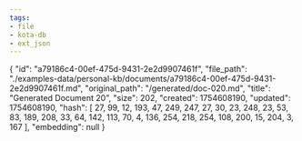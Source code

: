 ```yaml
---
tags:
- file
- kota-db
- ext_json
---
```

{
  "id": "a79186c4-00ef-475d-9431-2e2d9907461f",
  "file_path": "./examples-data/personal-kb/documents/a79186c4-00ef-475d-9431-2e2d9907461f.md",
  "original_path": "/generated/doc-020.md",
  "title": "Generated Document 20",
  "size": 202,
  "created": 1754608190,
  "updated": 1754608190,
  "hash": [
    27,
    99,
    12,
    193,
    47,
    249,
    247,
    27,
    30,
    23,
    248,
    23,
    53,
    83,
    189,
    208,
    33,
    64,
    142,
    113,
    70,
    4,
    136,
    254,
    218,
    254,
    108,
    200,
    15,
    204,
    3,
    167
  ],
  "embedding": null
}